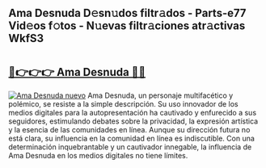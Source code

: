 ## Ama Desnuda D𝚎sn𝚞dos filtr𝚊dos - Parts-e77 Vid𝚎os f𝚘tos - N𝚞evas filtr𝚊ciones atr𝚊ctivas WkfS3

# <h2><a href="http://mb1uel.tromn.icu/?c=Ama+Desnuda">🔗👉👉👉 Ama Desnuda 🔗🔗</a></h2>

[![Ama Desnuda nuevo](https://i.imgur.com/pEAQMta.gif)](http://mb1uel.tromn.icu/?c=Ama+Desnuda)
Ama Desnuda, un personaje multifacético y polémico, se resiste a la simple descripción. Su uso innovador de los medios digitales para la autopresentación ha cautivado y enfurecido a sus seguidores, estimulando debates sobre la privacidad, la expresión artística y la esencia de las comunidades en línea. Aunque su dirección futura no está clara, su influencia en la comunidad en línea es indiscutible. Con una determinación inquebrantable y un cautivador innegable, la influencia de Ama Desnuda en los medios digitales no tiene límites.
